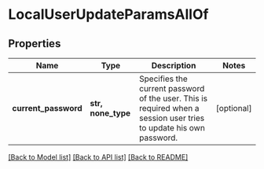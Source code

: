 # LocalUserUpdateParamsAllOf


## Properties
Name | Type | Description | Notes
------------ | ------------- | ------------- | -------------
**current_password** | **str, none_type** | Specifies the current password of the user. This is required when a session user tries to update his own password. | [optional] 

[[Back to Model list]](../README.md#documentation-for-models) [[Back to API list]](../README.md#documentation-for-api-endpoints) [[Back to README]](../README.md)


